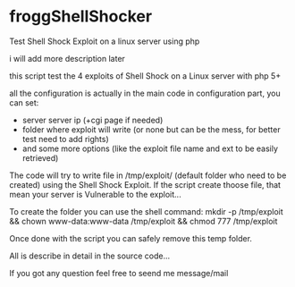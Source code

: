 froggShellShocker
=================

Test Shell Shock Exploit on a linux server using php

i will add more description later

this script test the 4 exploits of Shell Shock on a Linux server with php 5+

all the configuration is actually in the main code in configuration part, you can set:
- server server ip (+cgi page if needed)
- folder where exploit will write (or none but can be the mess, for better test need to add rights)
- and some more options (like the exploit file name and ext to be easily retrieved)

The code will try to write file in /tmp/exploit/ (default folder who need to be created) using the Shell Shock Exploit.
If the script create thoose file, that mean your server is Vulnerable to the exploit...

To create the folder you can use the shell command: 
mkdir -p /tmp/exploit && chown www-data:www-data /tmp/exploit && chmod 777 /tmp/exploit

Once done with the script you can safely remove this temp folder.

All is describe in detail in the source code...

If you got any question feel free to seend me message/mail
